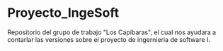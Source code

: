 # Proyecto_IngeSoft
Repositorio del grupo de trabajo "Los Capibaras", el cual nos ayudara a contarlar las versiones sobre el proyecto de ingernieria de software I.
